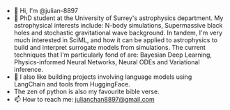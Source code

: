 - 👋 Hi, I’m @julian-8897
- 👀 PhD student at the University of Surrey's astrophysics department. My astrophysical interests include: N-body simulations, Supermassive black holes and stochastic gravitational wave background. In tandem, I'm very much interested in SciML, and how it can be applied to astrophysics to build and interpret surrogate models from simulations. The current techniques that I'm particularly fond of are: Bayesian Deep Learning, Physics-informed Neural Networks, Neural ODEs and Variational inference.
- 🌱 I also like building projects involving language models using LangChain and tools from HuggingFace.
- The zen of python is also my favourite bible verse.
- 📫 How to reach me: julianchan8897@gmail.com

<!---
julian-8897/julian-8897 is a ✨ special ✨ repository because its `README.md` (this file) appears on your GitHub profile.
You can click the Preview link to take a look at your changes.
--->
